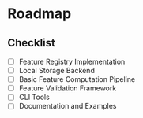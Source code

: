 # Roadmap

## Checklist
- [ ] Feature Registry Implementation
- [ ] Local Storage Backend
- [ ] Basic Feature Computation Pipeline
- [ ] Feature Validation Framework
- [ ] CLI Tools
- [ ] Documentation and Examples